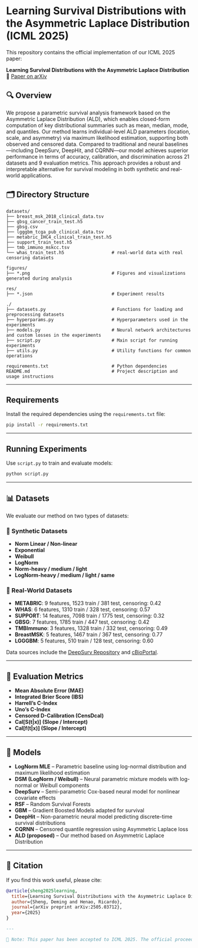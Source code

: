 # Learning Survival Distributions with the Asymmetric Laplace Distribution (ICML 2025)

This repository contains the official implementation of our ICML 2025 paper:

**Learning Survival Distributions with the Asymmetric Laplace Distribution**  
📄 [Paper on arXiv](https://arxiv.org/abs/2505.03712)

## 🔍 Overview
We propose a parametric survival analysis framework based on the Asymmetric Laplace Distribution (ALD), which enables closed-form computation of key distributional summaries such as mean, median, mode, and quantiles. Our method learns individual-level ALD parameters (location, scale, and asymmetry) via maximum likelihood estimation, supporting both observed and censored data. Compared to traditional and neural baselines—including DeepSurv, DeepHit, and CQRNN—our model achieves superior performance in terms of accuracy, calibration, and discrimination across 21 datasets and 9 evaluation metrics. This approach provides a robust and interpretable alternative for survival modeling in both synthetic and real-world applications.

## 🗂️ Directory Structure

```
datasets/
├── breast_msk_2018_clinical_data.tsv   
├── gbsg_cancer_train_test.h5            
├── gbsg.csv                             
├── lgggbm_tcga_pub_clinical_data.tsv    
├── metabric_IHC4_clinical_train_test.h5  
├── support_train_test.h5                
├── tmb_immuno_mskcc.tsv                 
└── whas_train_test.h5                  # real-world data with real censoring datasets

figures/
├── *.png                               # Figures and visualizations generated during analysis

res/
├── *.json                              # Experiment results

./
├── datasets.py                         # Functions for loading and preprocessing datasets
├── hyperparams.py                      # Hyperparameters used in the experiments 
├── models.py                           # Neural network architectures and custom losses in the experiments 
├── script.py                           # Main script for running experiments
├── utils.py                            # Utility functions for common operations

requirements.txt                        # Python dependencies
README.md                               # Project description and usage instructions
```

---

## **Requirements**
Install the required dependencies using the `requirements.txt` file:
```bash
pip install -r requirements.txt
```

---

## **Running Experiments**
Use `script.py` to train and evaluate models:
```bash
python script.py
```

---

## 📊 Datasets

We evaluate our method on two types of datasets:

### 🔬 Synthetic Datasets
- **Norm Linear / Non-linear**
- **Exponential**
- **Weibull**
- **LogNorm**
- **Norm-heavy / medium / light**
- **LogNorm-heavy / medium / light / same**

### 🧪 Real-World Datasets
- **METABRIC**: 9 features, 1523 train / 381 test, censoring: 0.42  
- **WHAS**: 6 features, 1310 train / 328 test, censoring: 0.57  
- **SUPPORT**: 14 features, 7098 train / 1775 test, censoring: 0.32  
- **GBSG**: 7 features, 1785 train / 447 test, censoring: 0.42  
- **TMBImmuno**: 3 features, 1328 train / 332 test, censoring: 0.49  
- **BreastMSK**: 5 features, 1467 train / 367 test, censoring: 0.77  
- **LGGGBM**: 5 features, 510 train / 128 test, censoring: 0.60  

Data sources include the [DeepSurv Repository](https://github.com/jaredleekatzman/DeepSurv) and [cBioPortal](https://www.cbioportal.org/).

---

## 📏 Evaluation Metrics

- **Mean Absolute Error (MAE)**
- **Integrated Brier Score (IBS)** 
- **Harrell’s C-Index** 
- **Uno’s C-Index** 
- **Censored D-Calibration (CensDcal)** 
- **Cal[S(t|x)] (Slope / Intercept)**  
- **Cal[f(t|x)] (Slope / Intercept)**

---

## 🧠 Models

- **LogNorm MLE** – Parametric baseline using log-normal distribution and maximum likelihood estimation  
- **DSM (LogNorm / Weibull)** – Neural parametric mixture models with log-normal or Weibull components  
- **DeepSurv** – Semi-parametric Cox-based neural model for nonlinear covariate effects  
- **RSF** – Random Survival Forests  
- **GBM** – Gradient Boosted Models adapted for survival  
- **DeepHit** – Non-parametric neural model predicting discrete-time survival distributions  
- **CQRNN** – Censored quantile regression using Asymmetric Laplace loss  
- **ALD (proposed)** – Our method based on Asymmetric Laplace Distribution

---

## 📎 Citation

If you find this work useful, please cite:

```bibtex
@article{sheng2025learning,
  title={Learning Survival Distributions with the Asymmetric Laplace Distribution},
  author={Sheng, Deming and Henao, Ricardo},
  journal={arXiv preprint arXiv:2505.03712},
  year={2025}
}

---

📌 Note: This paper has been accepted to ICML 2025. The official proceedings citation will be updated once available.
